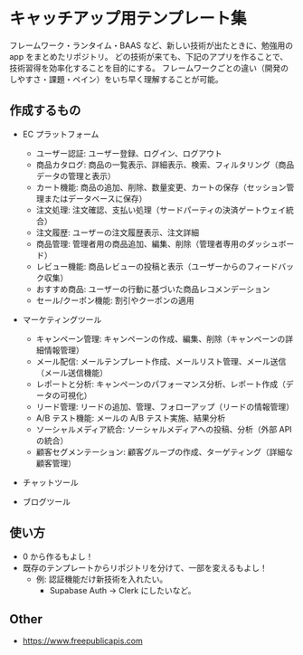 # キャッチアップ用テンプレート集

フレームワーク・ランタイム・BAAS など、新しい技術が出たときに、勉強用の app をまとめたリポジトリ。
どの技術が来ても、下記のアプリを作ることで、技術習得を効率化することを目的にする。
フレームワークごとの違い（開発のしやすさ・課題・ペイン）をいち早く理解することが可能。

## 作成するもの

- EC プラットフォーム

  - ユーザー認証: ユーザー登録、ログイン、ログアウト
  - 商品カタログ: 商品の一覧表示、詳細表示、検索、フィルタリング（商品データの管理と表示）
  - カート機能: 商品の追加、削除、数量変更、カートの保存（セッション管理またはデータベースに保存）
  - 注文処理: 注文確認、支払い処理（サードパーティの決済ゲートウェイ統合）
  - 注文履歴: ユーザーの注文履歴表示、注文詳細
  - 商品管理: 管理者用の商品追加、編集、削除（管理者専用のダッシュボード）
  - レビュー機能: 商品レビューの投稿と表示（ユーザーからのフィードバック収集）
  - おすすめ商品: ユーザーの行動に基づいた商品レコメンデーション
  - セール/クーポン機能: 割引やクーポンの適用

- マーケティングツール
  - キャンペーン管理: キャンペーンの作成、編集、削除（キャンペーンの詳細情報管理）
  - メール配信: メールテンプレート作成、メールリスト管理、メール送信（メール送信機能）
  - レポートと分析: キャンペーンのパフォーマンス分析、レポート作成（データの可視化）
  - リード管理: リードの追加、管理、フォローアップ（リードの情報管理）
  - A/B テスト機能: メールの A/B テスト実施、結果分析
  - ソーシャルメディア統合: ソーシャルメディアへの投稿、分析（外部 API の統合）
  - 顧客セグメンテーション: 顧客グループの作成、ターゲティング（詳細な顧客管理）
- チャットツール
- ブログツール

## 使い方

- 0 から作るもよし！
- 既存のテンプレートからリポジトリを分けて、一部を変えるもよし！
  - 例: 認証機能だけ新技術を入れたい。
    - Supabase Auth → Clerk にしたいなど。

## Other
- https://www.freepublicapis.com
